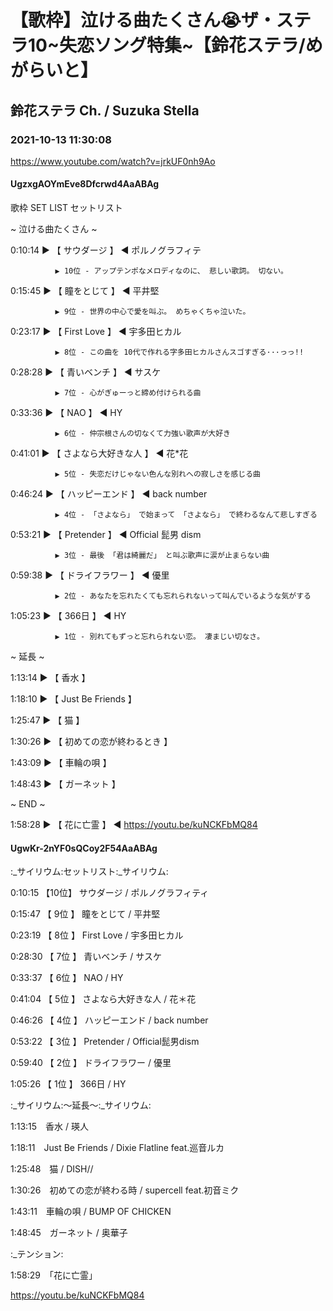 # 【歌枠】泣ける曲たくさん😭ザ・ステラ10~失恋ソング特集~【鈴花ステラ/めがらいと】

## 鈴花ステラ Ch. / Suzuka Stella

### 2021-10-13 11:30:08

https://www.youtube.com/watch?v=jrkUF0nh9Ao

#### UgzxgAOYmEve8Dfcrwd4AaABAg

歌枠  SET LIST セットリスト 

~ 泣ける曲たくさん ~



0:10:14 ▶ 【 サウダージ 】 ◀ ポルノグラフィテ

              ▶ 10位 - アップテンポなメロディなのに、 悲しい歌詞。 切ない。



0:15:45 ▶ 【 瞳をとじて 】 ◀ 平井堅

              ▶ 9位 - 世界の中心で愛を叫ぶ。 めちゃくちゃ泣いた。



0:23:17 ▶ 【 First Love 】 ◀ 宇多田ヒカル

              ▶ 8位 - この曲を 10代で作れる字多田ヒカルさんスゴすぎる···っっ!!



0:28:28 ▶ 【 青いベンチ 】 ◀ サスケ

              ▶ 7位 - 心がぎゅーっと締め付けられる曲



0:33:36 ▶ 【 NAO 】 ◀ HY

              ▶ 6位 - 仲宗根さんの切なくて力強い歌声が大好き



0:41:01 ▶ 【 さよなら大好きな人 】 ◀ 花*花

              ▶ 5位 - 失恋だけじゃない色んな別れへの寂しさを感じる曲



0:46:24 ▶ 【 ハッピーエンド 】 ◀ back number

              ▶ 4位 - 「さよなら」 で始まって 「さよなら」 で終わるなんて悲しすぎる



0:53:21 ▶ 【 Pretender 】 ◀ Official 髭男 dism

              ▶ 3位 - 最後 「君は綺麗だ」 と叫ぶ歌声に涙が止まらない曲



0:59:38 ▶ 【 ドライフラワー 】 ◀ 優里

              ▶ 2位 - あなたを忘れたくても忘れられないって叫んでいるような気がする



1:05:23 ▶ 【 366日 】 ◀ HY

              ▶ 1位 - 別れてもずっと忘れられない恋。 凄まじい切なさ。



 ~ 延長 ~

1:13:14 ▶ 【 香水 】 

1:18:10 ▶ 【 Just Be Friends 】

1:25:47 ▶ 【 猫 】

1:30:26 ▶ 【 初めての恋が終わるとき 】 

1:43:09 ▶ 【 車輪の唄 】 

1:48:43 ▶ 【 ガーネット 】 



~ END ~

1:58:28 ▶ 【 花に亡霊 】 ◀ https://youtu.be/kuNCKFbMQ84



#### UgwKr-2nYF0sQCoy2F54AaABAg

:_サイリウム:セットリスト:_サイリウム:

0:10:15 【10位】 サウダージ / ポルノグラフィティ

0:15:47 【 9位 】 瞳をとじて / 平井堅

0:23:19 【 8位 】 First Love / 宇多田ヒカル

0:28:30 【 7位 】 青いベンチ / サスケ

0:33:37 【 6位 】 NAO / HY

0:41:04 【 5位 】 さよなら大好きな人 / 花＊花

0:46:26 【 4位 】 ハッピーエンド / back number

0:53:22 【 3位 】 Pretender / Official髭男dism

0:59:40 【 2位 】 ドライフラワー / 優里

1:05:26 【 1位 】 366日 / HY



:_サイリウム:～延長～:_サイリウム:

1:13:15　香水 / 瑛人

1:18:11　Just Be Friends / Dixie Flatline feat.巡音ルカ

1:25:48　猫 / DISH//

1:30:26　初めての恋が終わる時 / supercell feat.初音ミク

1:43:11　車輪の唄 / BUMP OF CHICKEN

1:48:45　ガーネット / 奥華子



:_テンション:

1:58:29　「花に亡霊」

https://youtu.be/kuNCKFbMQ84

